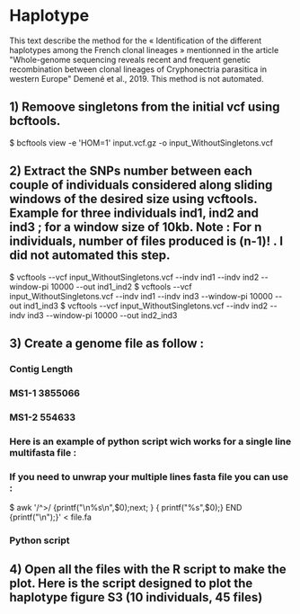 # Haplotype

This text describe the method for the « Identification of the different haplotypes among the French clonal lineages » mentionned in the article "Whole-genome sequencing reveals recent and frequent genetic recombination between clonal lineages of Cryphonectria parasitica in western Europe" Demené et al., 2019. This method is not automated. 

## 1) Remoove singletons from the initial vcf using bcftools.

$ bcftools view -e 'HOM=1' input.vcf.gz -o input_WithoutSingletons.vcf

## 2) Extract the SNPs number between each couple of individuals considered along sliding windows of the desired size using vcftools. Example for three individuals ind1, ind2 and ind3 ; for a window size of 10kb. Note : For n individuals, number of files produced is (n-1)! . I did not automated this step.

$ vcftools --vcf input_WithoutSingletons.vcf --indv ind1 --indv ind2 --window-pi 10000 --out ind1_ind2
$ vcftools --vcf input_WithoutSingletons.vcf --indv ind1 --indv ind3 --window-pi 10000 --out ind1_ind3
$ vcftools --vcf input_WithoutSingletons.vcf --indv ind2 --indv ind3 --window-pi 10000 --out ind2_ind3

## 3) Create a genome file as follow : 

### Contig Length
### MS1-1 3855066
### MS1-2 554633

### Here is an example of python script wich works for a single line multifasta file :
### If you need to unwrap your multiple lines fasta file you can use : 
$ awk '/^>/ {printf("\n%s\n",$0);next; } { printf("%s",$0);}  END {printf("\n");}' < file.fa
### Python script

## 4) Open all the files with the R script to make the plot. Here is the script designed to plot the haplotype figure S3 (10 individuals, 45 files)
